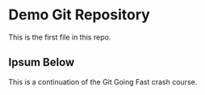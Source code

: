 # Demo Git Repository

This is the first file in this repo. 

## Ipsum Below

This is a continuation of the Git Going Fast crash course.